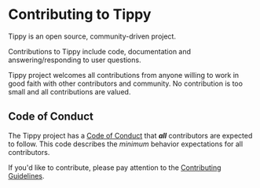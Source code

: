 # Contributing to Tippy

Tippy is an open source, community-driven project.

Contributions to Tippy include code, documentation and answering/responding to user questions.

Tippy project welcomes all contributions from anyone willing to work in good faith with other contributors and community. No contribution is too small and all contributions are valued.

## Code of Conduct

The Tippy project has a [Code of Conduct](https://github.com/jimmy-martin/tippy/blob/main/CODE_OF_CONDUCT.md) that ***all*** contributors are expected to follow. This code describes the *minimum* behavior expectations for all contributors.

If you'd like to contribute, please pay attention to the [Contributing Guidelines](https://github.com/jimmy-martin/tippy/blob/main/CONTRIBUTING_GUIDELINES.md).
